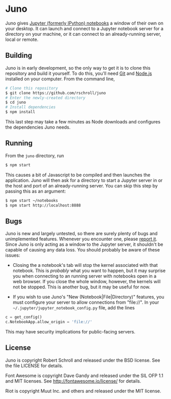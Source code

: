 Juno
====

Juno gives [Jupyter (formerly IPython) notebooks][1] a window of their
own on your desktop.  It can launch and connect to a Jupyter notebook
server for a directory on your machine, or it can connect to an
already-running server, local or remote.

[1]: http://jupyter.org/

Building
--------
Juno is in early development, so the only way to get it is to clone this
repository and build it yourself.  To do this, you'll need [Git][2] and
[Node.js][3] installed on your computer. From the command line,
```bash
# Clone this repository
$ git clone https://github.com/rschroll/juno
# Enter the newly-created directory
$ cd juno
# Install dependencies
$ npm install
```
This last step may take a few minutes as Node downloads and configures
the dependencies Juno needs.

[2]: https://git-scm.com/
[3]: https://nodejs.org/en/download/

Running
-------
From the `juno` directory, run
```bash
$ npm start
```
This causes a bit of Javascript to be compiled and then launches the
application.  Juno will then ask for a directory to start a Jupyter
server in or the host and port of an already-running server.  You can
skip this step by passing this as an argument:
```bash
$ npm start ~/notebooks
$ npm start http://localhost:8888
```

Bugs
----
Juno is new and largely untested, so there are surely plenty of bugs and
unimplemented features.  Whenever you encounter one, please [report
it][4].  Since Juno is only acting as a window to the Jupyter server, it
shouldn't be capable of causing any data loss.  You should probably be
aware of these issues:

- Closing the a notebook's tab will stop the kernel associated with that
notebook.  This is *probably* what you want to happen, but it may
surprise you when connecting to an running server with notebooks open in
a web browser.  If you close the whole window, however, the kernels will
not be stopped.  This is another bug, but it may be useful for now.

- If you wish to use Juno's "New (Notebook|File|Directory)" features,
you must configure your server to allow connections from "file://".  In
your `~/.jupyter/jupyter_notebook_config.py` file, add the lines
```python
c = get_config()
c.NotebookApp.allow_origin = 'file://'
```
This may have security implications for public-facing servers.

[4]: https://github.com/rschroll/juno/issues


License
-------
Juno is copyright Robert Schroll and released under the BSD license.
See the file LICENSE for details.

Font Awesome is copyright Dave Gandy and released under the SIL OFP 1.1
and MIT licenses.  See http://fontawesome.io/license/ for details.

Riot is copyright Muut Inc. and others and released under the MIT
license.
